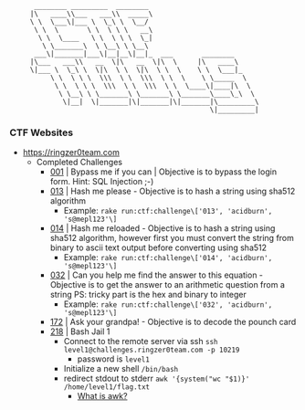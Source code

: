           ________ _________  ________
         |\   ____\\___   ___\\  _____\
         \ \  \___\|___ \  \_\ \  \__/
          \ \  \       \ \  \ \ \   __\
           \ \  \____   \ \  \ \ \  \_|
            \ \_______\  \ \__\ \ \__\
          ___\|_______|___\|__|__\|__|_  ___       ________
         |\___   ___\\   __  \|\   __  \|\  \     |\   ____\
         \|___ \  \_\ \  \|\  \ \  \|\  \ \  \    \ \  \___|_
              \ \  \ \ \  \\\  \ \  \\\  \ \  \    \ \_____  \
               \ \  \ \ \  \\\  \ \  \\\  \ \  \____\|____|\  \
                \ \__\ \ \_______\ \_______\ \_______\____\_\  \
                 \|__|  \|_______|\|_______|\|_______|\_________\
                                                     \|_________|


### CTF Websites
* https://ringzer0team.com
  * Completed Challenges
    * [001](https://ringzer0team.com/challenges/1) | Bypass me if you can | Objective is to bypass the login form. Hint: SQL Injection ;-)
    * [013](https://ringzer0team.com/challenges/13) | Hash me please - Objective is to hash a string using sha512 algorithm
      * Example: ```rake run:ctf:challenge\['013', 'acidburn', 's@mepl123'\]```
    * [014](https://ringzer0team.com/challenges/14) | Hash me reloaded - Objective is to hash a string using sha512 algorithm, however first you must convert the string from binary to ascii text output before converting using sha512
      * Example: ```rake run:ctf:challenge\['014', 'acidburn', 's@mepl123'\]```
    * [032](https://ringzer0team.com/challenges/32) | Can you help me find the answer to this equation - Objective is to get the answer to an arithmetic question from a string PS: tricky part is the hex and binary to integer
      * Example: ```rake run:ctf:challenge\['032', 'acidburn', 's@mepl123'\]```
    * [172](https://ringzer0team.com/challenges/172) | Ask your grandpa! - Objective is to decode the pounch card
    * [218](https://ringzer0team.com/challenges/218) | Bash Jail 1
      * Connect to the remote server via ssh ```ssh level1@challenges.ringzer0team.com -p 10219```
        * password is ```level1```
      * Initialize a new shell ```/bin/bash```
      * redirect stdout to stderr ```awk '{system("wc "$1)}' /home/level1/flag.txt```
        * [What is awk?](https://linuxconfig.org/learning-linux-commands-awk)
